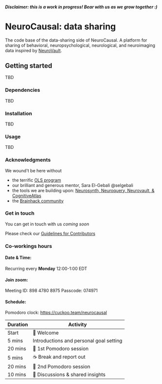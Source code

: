 ##### Disclaimer: this is a work in progress! Bear with us as we grow together :)


# NeuroCausal: data sharing

The code base of the data-sharing side of NeuroCausal. A platform for sharing of behavioral, neuropsychological, neurological, and neuroimaging data inspired by [NeuroVault](https://neurovault.org/).


## Getting started

TBD

### Dependencies

TBD

### Installation

TBD

### Usage

TBD

### Acknowledgments 
We wound't be here without 
* the terrific [OLS program](https://openlifesci.org/)
* our brilliant and generous mentor, Sara El-Gebali @selgebali
* the tools we are building upon: [Neurosynth, Neuroquery, Neurovault, & CognitiveAtlas](https://neurocausal.github.io/#accomplishments)
* the [Brainhack community](https://brainhack.org/)

### Get in touch

You can get in touch with us *coming soon*

Please check our [Guidelines for Contributors](https://github.com/neurocausal/neurocausal/blob/main/contribution_guidelines.md)

### Co-workings hours 

#### **Date & Time:** 
Recurring every **Monday** 12:00-1:00 EDT 

#### **Join zoom:**
Meeting ID: 898 4780 8975
Passcode: 074971

#### **Schedule:**

Pomodoro clock: https://cuckoo.team/neurocausal

| Duration | Activity |
| ---- | -------- |
| Start | 👋 Welcome |
| 5 mins | Introductions and personal goal setting |
| 20 mins | 🍅 1st Pomodoro session |
| 5 mins | ☕️ Break and report out |
| 20 mins | 🍅 2nd Pomodoro session |
| 10 mins | 🎤 Discussions & shared insights |

